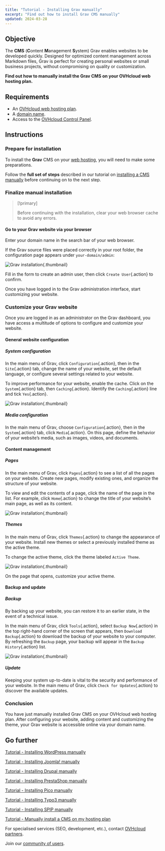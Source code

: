 ```yaml
---
title: "Tutorial - Installing Grav manually"
excerpt: "Find out how to install Grav CMS manually"
updated: 2024-03-28
---
```


## Objective

The **CMS** (**C**ontent **M**anagement **S**ystem) Grav enables websites to be developed quickly. Designed for optimized content management across Markdown files, Grav is perfect for creating personal websites or small business projects, without compromising on quality or customization.

**Find out how to manually install the Grav CMS on your OVHcloud web hosting plan.**

## Requirements

- An [OVHcloud web hosting plan](/links/web/hosting).
- A [domain name](/links/web/domains).
- Access to the [OVHcloud Control Panel](/links/manager).

## Instructions

### Prepare for installation

To install the **Grav** CMS on your [web hosting](/links/web/hosting), you will need to make some preparations.

Follow the **full set of steps** described in our tutorial on [installing a CMS manually](/pages/web_cloud/web_hosting/cms_manual_installation) before continuing on to the next step.

### Finalize manual installation

> [!primary]
>
> Before continuing with the installation, clear your web browser cache to avoid any errors.
>

#### Go to your Grav website via your browser

Enter your domain name in the search bar of your web browser.

If the Grav source files were placed correctly in your root folder, the configuration page appears under `your-domain/admin`:

![Grav installation](/pages/assets/screens/other/cms/grav/first_page_config.png){.thumbnail}

Fill in the form to create an admin user, then click `Create User`{.action} to confirm.

Once you have logged in to the Grav administration interface, start customizing your website.

### Customize your Grav website

Once you are logged in as an administrator on the Grav dashboard, you have access a multitude of options to configure and customize your website.

#### General website configuration

##### System configuration

In the main menu of Grav, click `Configuration`{.action}, then in the `Site`{.action} tab, change the name of your website, set the default language, or configure several settings related to your website.

To improve performance for your website, enable the cache. Click on the `System`{.action} tab, then `Caching`{.action}. Identify the `Caching`{.action} line and tick `Yes`{.action}.

![Grav installation](/pages/assets/screens/other/cms/grav/activate_cache.png){.thumbnail}

##### Media configuration

In the main menu of Grav, choose `Configuration`{.action}, then in the `System`{.action} tab, click `Media`{.action}. On this page, define the behavior of your website’s media, such as images, videos, and documents.

#### Content management

##### Pages

In the main menu of Grav, click `Pages`{.action} to see a list of all the pages on your website. Create new pages, modify existing ones, and organize the structure of your website.

To view and edit the contents of a page, click the name of the page in the list. For example, click `Home`{.action} to change the title of your website’s main page, as well as its content.

![Grav installation](/pages/assets/screens/other/cms/grav/list_pages.png){.thumbnail}

##### Themes

In the main menu of Grav, click `Themes`{.action} to change the appearance of your website. Install new themes or select a previously installed theme as the active theme.

To change the active theme, click the theme labeled `Active Theme`.

![Grav installation](/pages/assets/screens/other/cms/grav/theme_active.png){.thumbnail}

On the page that opens, customize your active theme.

#### Backup and update

##### Backup

By backing up your website, you can restore it to an earlier state, in the event of a technical issue.

In the main menu of Grav, click `Tools`{.action}, select `Backup Now`{.action} in the top right-hand corner of the screen that appears, then `Download Backup`{.action} to download the backup of your website to your computer. By refreshing the `Backup` page, your backup will appear in the `Backup History`{.action} list.

![Grav installation](/pages/assets/screens/other/cms/grav/backup_history.png){.thumbnail}

##### Update

Keeping your system up-to-date is vital to the security and performance of your website. In the main menu of Grav, click `Check for Updates`{.action} to discover the available updates.

### Conclusion

You have just manually installed Grav CMS on your OVHcloud web hosting plan. After configuring your website, adding content and customizing the theme, your Grav website is accessible online via your domain name.

## Go further <a name="go-further"></a>

[Tutorial - Installing WordPress manually](/pages/web_cloud/web_hosting/cms_manual_installation_wordpress)

[Tutorial - Installing Joomla! manually](/pages/web_cloud/web_hosting/cms_manual_installation_joomla)

[Tutorial - Installing Drupal manually](/pages/web_cloud/web_hosting/cms_manual_installation_drupal)

[Tutorial - Installing PrestaShop manually](/pages/web_cloud/web_hosting/cms_manual_installation_prestashop)

[Tutorial - Installing Pico manually](/pages/web_cloud/web_hosting/cms_manual_installation_pico)

[Tutorial - Installing Typo3 manually](/pages/web_cloud/web_hosting/cms_manual_installation_typo3)

[Tutorial - Installing SPIP manually](/pages/web_cloud/web_hosting/cms_manual_installation_spip)

[Tutorial - Manually install a CMS on my hosting plan](/pages/web_cloud/web_hosting/cms_manual_installation)

For specialised services (SEO, development, etc.), contact [OVHcloud partners](/links/partner).

Join our [community of users](/links/community).